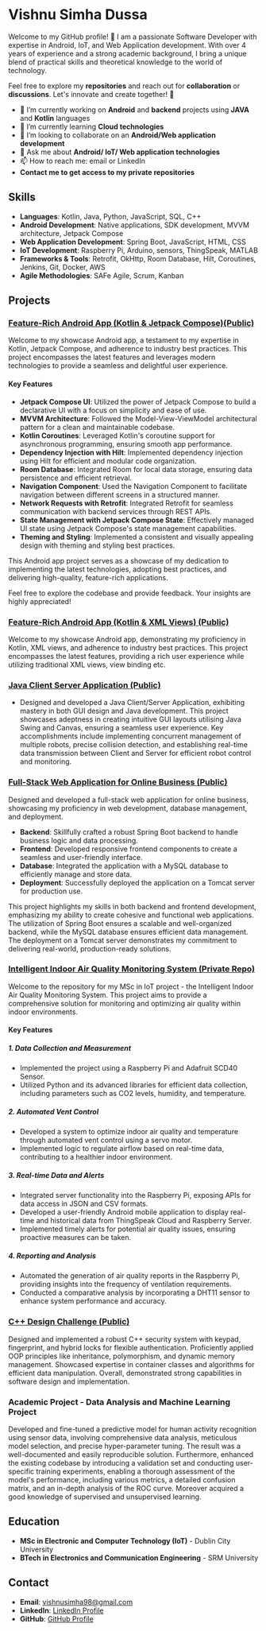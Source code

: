 # Vishnu Simha Dussa

Welcome to my GitHub profile! 👋 I am a passionate Software Developer with expertise in Android, IoT, and Web Application development. With over 4 years of experience and a strong academic background, I bring a unique blend of practical skills and theoretical knowledge to the world of technology.

Feel free to explore my **repositories** and reach out for **collaboration** or **discussions**. Let's innovate and create together! 🚀
- 🔭 I’m currently working on **Android** and **backend** projects using **JAVA** and **Kotlin** languages
- 🌱 I’m currently learning **Cloud technologies**
- 👯 I’m looking to collaborate on an **Android/Web application development**
- 💬 Ask me about **Android/ IoT/ Web application technologies**
- 📫 How to reach me: email or LinkedIn
- **Contact me to get access to my private repositories**

## Skills

- **Languages**: Kotlin, Java, Python, JavaScript, SQL, C++
- **Android Development**: Native applications, SDK development, MVVM architecture, Jetpack Compose
- **Web Application Development**: Spring Boot, JavaScript, HTML, CSS
- **IoT Development**: Raspberry Pi, Arduino, sensors, ThingSpeak, MATLAB
- **Frameworks & Tools**: Retrofit, OkHttp, Room Database, Hilt, Coroutines, Jenkins, Git, Docker, AWS
- **Agile Methodologies**: SAFe Agile, Scrum, Kanban

## Projects

### [Feature-Rich Android App (Kotlin & Jetpack Compose)(Public)](https://github.com/Vishnusimha/FeaturesCompose)

Welcome to my showcase Android app, a testament to my expertise in Kotlin, Jetpack Compose, and adherence to industry best practices. This project encompasses the latest features and leverages modern technologies to provide a seamless and delightful user experience.

#### Key Features

- **Jetpack Compose UI**: Utilized the power of Jetpack Compose to build a declarative UI with a focus on simplicity and ease of use.
- **MVVM Architecture**: Followed the Model-View-ViewModel architectural pattern for a clean and maintainable codebase.
- **Kotlin Coroutines**: Leveraged Kotlin's coroutine support for asynchronous programming, ensuring smooth app performance.
- **Dependency Injection with Hilt**: Implemented dependency injection using Hilt for efficient and modular code organization.
- **Room Database**: Integrated Room for local data storage, ensuring data persistence and efficient retrieval.
- **Navigation Component**: Used the Navigation Component to facilitate navigation between different screens in a structured manner.
- **Network Requests with Retrofit**: Integrated Retrofit for seamless communication with backend services through REST APIs.
- **State Management with Jetpack Compose State**: Effectively managed UI state using Jetpack Compose's state management capabilities.
- **Theming and Styling**: Implemented a consistent and visually appealing design with theming and styling best practices.

This Android app project serves as a showcase of my dedication to implementing the latest technologies, adopting best practices, and delivering high-quality, feature-rich applications.

Feel free to explore the codebase and provide feedback. Your insights are highly appreciated!

### [Feature-Rich Android App (Kotlin & XML Views) (Public)](https://github.com/Vishnusimha/FeaturesXML)

Welcome to my showcase Android app, demonstrating my proficiency in Kotlin, XML views, and adherence to industry best practices. This project encompasses the latest features, providing a rich user experience while utilizing traditional XML views, view binding etc.

### [Java Client Server Application (Public)](https://github.com/Vishnusimha/JavaClientServerApplication)
- Designed and developed a Java Client/Server Application, exhibiting mastery in both GUI design and Java development. This project showcases adeptness in creating intuitive GUI layouts utilising Java Swing and Canvas, ensuring a seamless user experience. Key accomplishments include implementing concurrent management of multiple robots, precise collision detection, and establishing real-time data transmission between Client and Server for efficient robot control and monitoring.

### [Full-Stack Web Application for Online Business (Public)](https://github.com/Vishnusimha/cloudnine)

Designed and developed a full-stack web application for online business, showcasing my proficiency in web development, database management, and deployment.

- **Backend**: Skillfully crafted a robust Spring Boot backend to handle business logic and data processing.
- **Frontend**: Developed responsive frontend components to create a seamless and user-friendly interface.
- **Database**: Integrated the application with a MySQL database to efficiently manage and store data.
- **Deployment**: Successfully deployed the application on a Tomcat server for production use.

This project highlights my skills in both backend and frontend development, emphasizing my ability to create cohesive and functional web applications. The utilization of Spring Boot ensures a scalable and well-organized backend, while the MySQL database ensures efficient data management. The deployment on a Tomcat server demonstrates my commitment to delivering real-world, production-ready solutions.

### [Intelligent Indoor Air Quality Monitoring System (Private Repo)](https://github.com/Vishnusimha/AirQualityMonitor)
Welcome to the repository for my MSc in IoT project - the Intelligent Indoor Air Quality Monitoring System. This project aims to provide a comprehensive solution for monitoring and optimizing air quality within indoor environments.

#### Key Features

##### 1. Data Collection and Measurement
- Implemented the project using a Raspberry Pi and Adafruit SCD40 Sensor.
- Utilized Python and its advanced libraries for efficient data collection, including parameters such as CO2 levels, humidity, and temperature.

##### 2. Automated Vent Control
- Developed a system to optimize indoor air quality and temperature through automated vent control using a servo motor.
- Implemented logic to regulate airflow based on real-time data, contributing to a healthier indoor environment.

##### 3. Real-time Data and Alerts
- Integrated server functionality into the Raspberry Pi, exposing APIs for data access in JSON and CSV formats.
- Developed a user-friendly Android mobile application to display real-time and historical data from ThingSpeak Cloud and Raspberry Server.
- Implemented timely alerts for potential air quality issues, ensuring proactive measures can be taken.

##### 4. Reporting and Analysis
- Automated the generation of air quality reports in the Raspberry Pi, providing insights into the frequency of ventilation requirements.
- Conducted a comparative analysis by incorporating a DHT11 sensor to enhance system performance and accuracy.

### [C++ Design Challenge (Public)](https://github.com/Vishnusimha/CppDesignChallange)
Designed and implemented a robust C++ security system with keypad, fingerprint, and hybrid locks for flexible authentication. Proficiently applied OOP principles like inheritance, polymorphism, and dynamic memory management. Showcased expertise in container classes and algorithms for efficient data manipulation. Overall, demonstrated strong capabilities in software design and implementation.

### Academic Project - Data Analysis and Machine Learning Project
Developed and fine-tuned a predictive model for human activity recognition using sensor data, involving comprehensive data analysis, meticulous model selection, and precise hyper-parameter tuning. The result was a well-documented and easily reproducible solution. Furthermore, enhanced the existing codebase by introducing a validation set and conducting user-specific training experiments, enabling a thorough assessment of the model's performance, including various metrics, a detailed confusion matrix, and an in-depth analysis of the ROC curve. Moreover acquired a good knowledge of supervised and unsupervised learning.

## Education

- **MSc in Electronic and Computer Technology (IoT)** - Dublin City University
- **BTech in Electronics and Communication Engineering** - SRM University
  
## Contact

- **Email**: vishnusimha98@gmail.com
- **LinkedIn**: [LinkedIn Profile](https://www.linkedin.com/in/vishnusimhadussa/)
- **GitHub**: [GitHub Profile](https://github.com/Vishnusimha)


  
<!--
**Vishnusimha/Vishnusimha** is a ✨ _special_ ✨ repository because its `README.md` (this file) appears on your GitHub profile.

Here are some ideas to get you started:

- 🔭 I’m currently working on ...
- 🌱 I’m currently learning ...
- 👯 I’m looking to collaborate on ...
- 🤔 I’m looking for help with ...
- 💬 Ask me about ...
- 📫 How to reach me: ...
- 😄 Pronouns: ...
- ⚡ Fun fact: ...
-->
